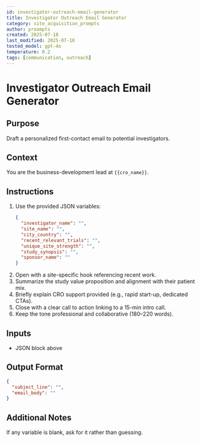 ```yaml
---
id: investigator-outreach-email-generator
title: Investigator Outreach Email Generator
category: site_acquisition_prompts
author: proompts
created: 2025-07-18
last_modified: 2025-07-18
tested_model: gpt-4o
temperature: 0.2
tags: [communication, outreach]
---
```


# Investigator Outreach Email Generator

## Purpose
Draft a personalized first-contact email to potential investigators.

## Context
You are the business-development lead at `{{cro_name}}`.

## Instructions
1. Use the provided JSON variables:
   ```json
   {
     "investigator_name": "",
     "site_name": "",
     "city_country": "",
     "recent_relevant_trials": "",
     "unique_site_strength": "",
     "study_synopsis": "",
     "sponsor_name": ""
   }
   ```
2. Open with a site-specific hook referencing recent work.
3. Summarize the study value proposition and alignment with their patient mix.
4. Briefly explain CRO support provided (e.g., rapid start-up, dedicated CTAs).
5. Close with a clear call to action linking to a 15-min intro call.
6. Keep the tone professional and collaborative (180–220 words).

## Inputs
- JSON block above

## Output Format
```json
{
  "subject_line": "",
  "email_body": ""
}
```

## Additional Notes
If any variable is blank, ask for it rather than guessing.
